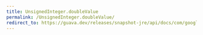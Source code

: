 ```yaml
---
title: UnsignedInteger.doubleValue
permalink: /UnsignedInteger.doubleValue/
redirect_to: https://guava.dev/releases/snapshot-jre/api/docs/com/google/common/primitives/UnsignedInteger.html#doubleValue--
---
```

